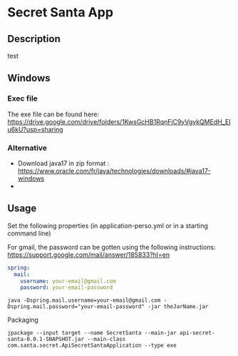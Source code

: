 # Secret Santa App

## Description
test

## Windows
### Exec file
The exe file can be found here: https://drive.google.com/drive/folders/1KwsGcHB1RqnFjC9yVgykQMEdH_EIu6kU?usp=sharing

### Alternative
- Download java17 in zip format : https://www.oracle.com/fr/java/technologies/downloads/#java17-windows
- 

## Usage
Set the following properties (in application-perso.yml or in a starting command line)

For gmail, the password can be gotten using the following instructions: https://support.google.com/mail/answer/185833?hl=en

```yaml
spring:
  mail:
    username: your-email@gmail.com
    password: your-email-password
```

```shell
java -Dspring.mail.username=your-email@gmail.com -Dspring.mail.password="your-email-password" -jar theJarName.jar
```

Packaging
```shell
jpackage --input target --name SecretSanta --main-jar api-secret-santa-0.0.1-SNAPSHOT.jar --main-class com.santa.secret.ApiSecretSantaApplication --type exe
```